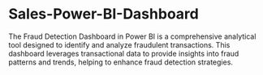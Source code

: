 # Sales-Power-BI-Dashboard
The Fraud Detection Dashboard in Power BI is a comprehensive analytical tool designed to identify and analyze fraudulent transactions. This dashboard leverages transactional data to provide insights into fraud patterns and trends, helping to enhance fraud detection strategies.

